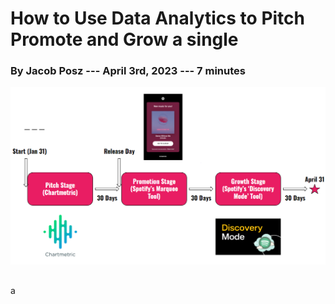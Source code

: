 # How to Use Data Analytics to Pitch Promote and Grow a single
### By Jacob Posz --- April 3rd, 2023	--- 7 minutes
![image](https://github.com/jacobposz/How-to-Use-Data-Analytics-to-Pitch-Promote-and-Grow-a-single/blob/main/Graphs/CHART.png)
##
a
